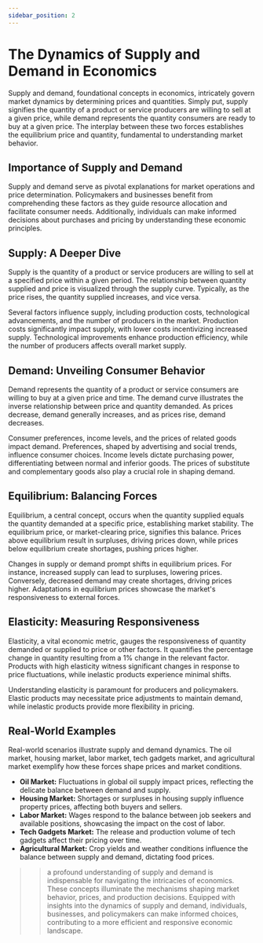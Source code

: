 ```yaml
---
sidebar_position: 2
---
```

# The Dynamics of Supply and Demand in Economics

Supply and demand, foundational concepts in economics, intricately govern market dynamics by determining prices and quantities. Simply put, supply signifies the quantity of a product or service producers are willing to sell at a given price, while demand represents the quantity consumers are ready to buy at a given price. The interplay between these two forces establishes the equilibrium price and quantity, fundamental to understanding market behavior.

## Importance of Supply and Demand

Supply and demand serve as pivotal explanations for market operations and price determination. Policymakers and businesses benefit from comprehending these factors as they guide resource allocation and facilitate consumer needs. Additionally, individuals can make informed decisions about purchases and pricing by understanding these economic principles.

## Supply: A Deeper Dive

Supply is the quantity of a product or service producers are willing to sell at a specified price within a given period. The relationship between quantity supplied and price is visualized through the supply curve. Typically, as the price rises, the quantity supplied increases, and vice versa.

Several factors influence supply, including production costs, technological advancements, and the number of producers in the market. Production costs significantly impact supply, with lower costs incentivizing increased supply. Technological improvements enhance production efficiency, while the number of producers affects overall market supply.

## Demand: Unveiling Consumer Behavior

Demand represents the quantity of a product or service consumers are willing to buy at a given price and time. The demand curve illustrates the inverse relationship between price and quantity demanded. As prices decrease, demand generally increases, and as prices rise, demand decreases.

Consumer preferences, income levels, and the prices of related goods impact demand. Preferences, shaped by advertising and social trends, influence consumer choices. Income levels dictate purchasing power, differentiating between normal and inferior goods. The prices of substitute and complementary goods also play a crucial role in shaping demand.

## Equilibrium: Balancing Forces

Equilibrium, a central concept, occurs when the quantity supplied equals the quantity demanded at a specific price, establishing market stability. The equilibrium price, or market-clearing price, signifies this balance. Prices above equilibrium result in surpluses, driving prices down, while prices below equilibrium create shortages, pushing prices higher.

Changes in supply or demand prompt shifts in equilibrium prices. For instance, increased supply can lead to surpluses, lowering prices. Conversely, decreased demand may create shortages, driving prices higher. Adaptations in equilibrium prices showcase the market's responsiveness to external forces.

## Elasticity: Measuring Responsiveness

Elasticity, a vital economic metric, gauges the responsiveness of quantity demanded or supplied to price or other factors. It quantifies the percentage change in quantity resulting from a 1% change in the relevant factor. Products with high elasticity witness significant changes in response to price fluctuations, while inelastic products experience minimal shifts.

Understanding elasticity is paramount for producers and policymakers. Elastic products may necessitate price adjustments to maintain demand, while inelastic products provide more flexibility in pricing.

## Real-World Examples

Real-world scenarios illustrate supply and demand dynamics. The oil market, housing market, labor market, tech gadgets market, and agricultural market exemplify how these forces shape prices and market conditions.

- **Oil Market:** Fluctuations in global oil supply impact prices, reflecting the delicate balance between demand and supply.
- **Housing Market:** Shortages or surpluses in housing supply influence property prices, affecting both buyers and sellers.
- **Labor Market:** Wages respond to the balance between job seekers and available positions, showcasing the impact on the cost of labor.
- **Tech Gadgets Market:** The release and production volume of tech gadgets affect their pricing over time.
- **Agricultural Market:** Crop yields and weather conditions influence the balance between supply and demand, dictating food prices.

>> a profound understanding of supply and demand is indispensable for navigating the intricacies of economics. These concepts illuminate the mechanisms shaping market behavior, prices, and production decisions. Equipped with insights into the dynamics of supply and demand, individuals, businesses, and policymakers can make informed choices, contributing to a more efficient and responsive economic landscape.

